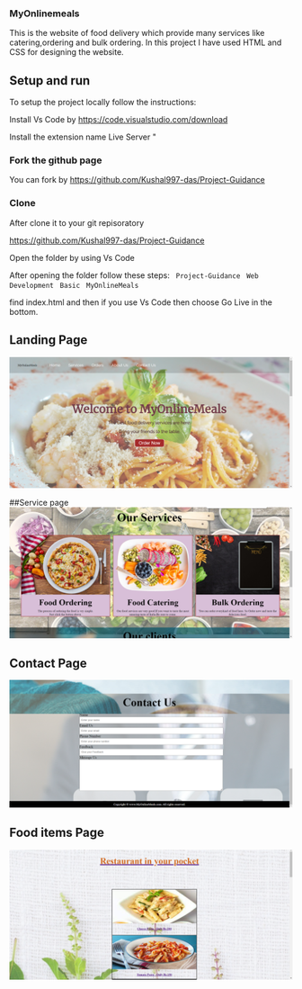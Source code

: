 ### MyOnlinemeals

This is the website of food delivery which provide many services like catering,ordering and bulk ordering. In this project I have used HTML and CSS for designing the website.

## Setup and run

To setup the project locally follow the instructions:


Install Vs Code by https://code.visualstudio.com/download

Install the extension name Live Server " 

### Fork the github page 

You can fork by https://github.com/Kushal997-das/Project-Guidance

### Clone

After clone it to your git repisoratory

https://github.com/Kushal997-das/Project-Guidance

Open the folder by using Vs Code

After opening the folder follow  these steps:
  ` Project-Guidance`
  ` Web Development`
  ` Basic`
  ` MyOnlineMeals`

  find index.html
  and then if you use Vs Code then choose Go Live in the bottom.

## Landing Page

<img src="landing page.png">

##Service page
<img src="service.png" >

## Contact Page
<img src="contact page.png" >

## Food items Page
<img src="item page.png" >

